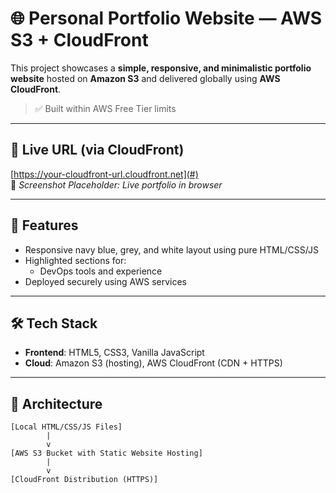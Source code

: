 # 🌐 Personal Portfolio Website — AWS S3 + CloudFront

This project showcases a **simple, responsive, and minimalistic portfolio website** hosted on **Amazon S3** and delivered globally using **AWS CloudFront**.

> ✅ Built within AWS Free Tier limits

---

## 🚀 Live URL (via CloudFront)

[https://your-cloudfront-url.cloudfront.net](#)  
📸 *Screenshot Placeholder: Live portfolio in browser*

---

## 📁 Features

- Responsive navy blue, grey, and white layout using pure HTML/CSS/JS
- Highlighted sections for:
  - DevOps tools and experience
- Deployed securely using AWS services

---

## 🛠️ Tech Stack

- **Frontend**: HTML5, CSS3, Vanilla JavaScript
- **Cloud**: Amazon S3 (hosting), AWS CloudFront (CDN + HTTPS)

---

## 🧱 Architecture

```text
[Local HTML/CSS/JS Files]
        |
        v
[AWS S3 Bucket with Static Website Hosting]
        |
        v
[CloudFront Distribution (HTTPS)]